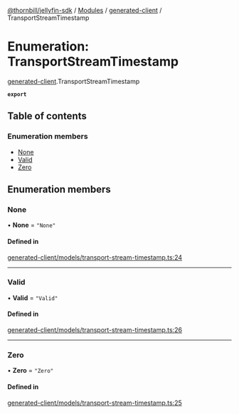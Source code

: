 [@thornbill/jellyfin-sdk](../README.md) / [Modules](../modules.md) / [generated-client](../modules/generated_client.md) / TransportStreamTimestamp

# Enumeration: TransportStreamTimestamp

[generated-client](../modules/generated_client.md).TransportStreamTimestamp

**`export`**

## Table of contents

### Enumeration members

- [None](generated_client.TransportStreamTimestamp.md#none)
- [Valid](generated_client.TransportStreamTimestamp.md#valid)
- [Zero](generated_client.TransportStreamTimestamp.md#zero)

## Enumeration members

### None

• **None** = `"None"`

#### Defined in

[generated-client/models/transport-stream-timestamp.ts:24](https://github.com/thornbill/jellyfin-sdk-typescript/blob/c68c853/src/generated-client/models/transport-stream-timestamp.ts#L24)

___

### Valid

• **Valid** = `"Valid"`

#### Defined in

[generated-client/models/transport-stream-timestamp.ts:26](https://github.com/thornbill/jellyfin-sdk-typescript/blob/c68c853/src/generated-client/models/transport-stream-timestamp.ts#L26)

___

### Zero

• **Zero** = `"Zero"`

#### Defined in

[generated-client/models/transport-stream-timestamp.ts:25](https://github.com/thornbill/jellyfin-sdk-typescript/blob/c68c853/src/generated-client/models/transport-stream-timestamp.ts#L25)
